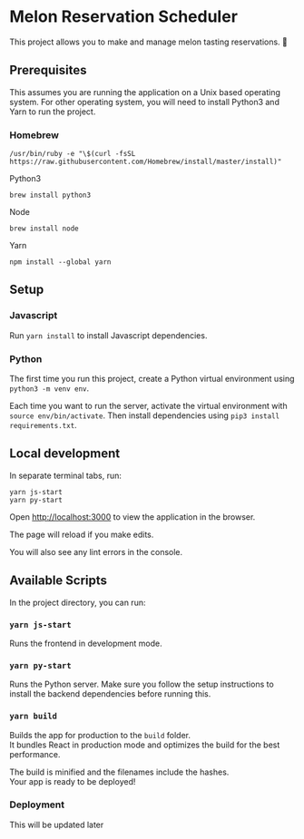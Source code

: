 # Melon Reservation Scheduler

This project allows you to make and manage melon tasting reservations. 🍉

## Prerequisites

This assumes you are running the application on a Unix based operating system.
For other operating system, you will need to install Python3 and Yarn to run
the project.

### Homebrew

```shell
/usr/bin/ruby -e "\$(curl -fsSL https://raw.githubusercontent.com/Homebrew/install/master/install)"
```

Python3

```shell
brew install python3
```

Node

```shell
brew install node
```

Yarn

```shell
npm install --global yarn
```

## Setup

### Javascript

Run `yarn install` to install Javascript dependencies.

### Python

The first time you run this project, create a Python virtual environment
using `python3 -m venv env`.

Each time you want to run the server, activate the virtual environment
with `source env/bin/activate`. Then install dependencies using
`pip3 install requirements.txt`.

## Local development

In separate terminal tabs, run:

```shell
yarn js-start
yarn py-start
```

Open [http://localhost:3000](http://localhost:3000) to view
the application in the browser.

The page will reload if you make edits.

You will also see any lint errors in the console.

## Available Scripts

In the project directory, you can run:

### `yarn js-start`

Runs the frontend in development mode.

### `yarn py-start`

Runs the Python server. Make sure you follow the setup instructions
to install the backend dependencies before running this.

### `yarn build`

Builds the app for production to the `build` folder.\
It bundles React in production mode and optimizes the build
for the best performance.

The build is minified and the filenames include the hashes.\
Your app is ready to be deployed!

### Deployment

This will be updated later
